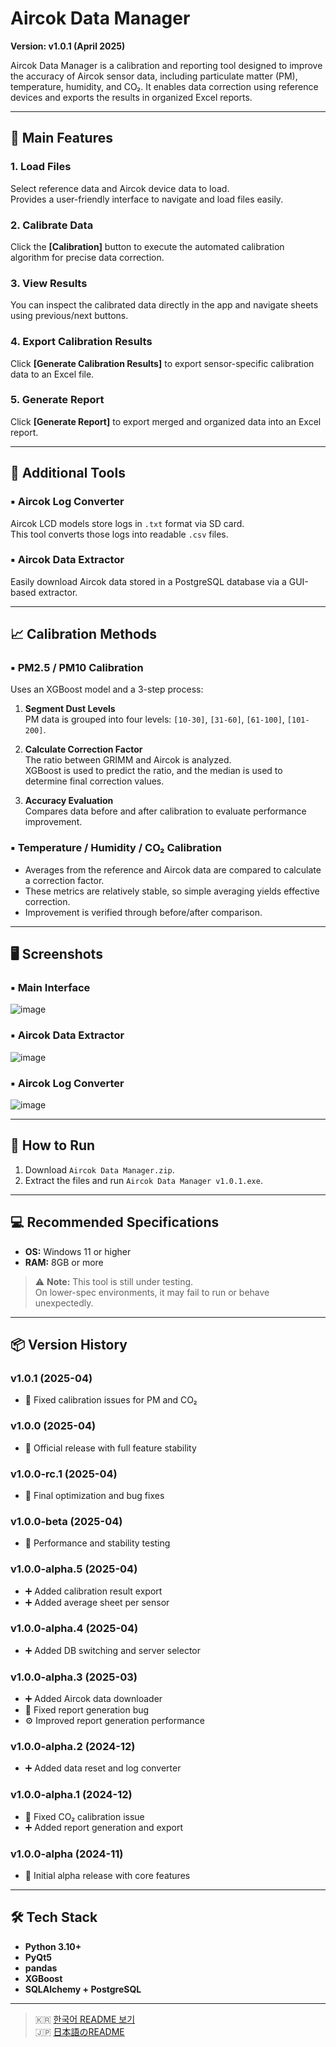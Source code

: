 # Aircok Data Manager  
**Version: v1.0.1 (April 2025)**

Aircok Data Manager is a calibration and reporting tool designed to improve the accuracy of Aircok sensor data, including particulate matter (PM), temperature, humidity, and CO₂. It enables data correction using reference devices and exports the results in organized Excel reports.

---

## 🧩 Main Features

### 1. Load Files
Select reference data and Aircok device data to load.  
Provides a user-friendly interface to navigate and load files easily.

### 2. Calibrate Data
Click the **[Calibration]** button to execute the automated calibration algorithm for precise data correction.

### 3. View Results
You can inspect the calibrated data directly in the app and navigate sheets using previous/next buttons.

### 4. Export Calibration Results
Click **[Generate Calibration Results]** to export sensor-specific calibration data to an Excel file.

### 5. Generate Report
Click **[Generate Report]** to export merged and organized data into an Excel report.

---

## 🔧 Additional Tools

### ▪ Aircok Log Converter
Aircok LCD models store logs in `.txt` format via SD card.  
This tool converts those logs into readable `.csv` files.

### ▪ Aircok Data Extractor
Easily download Aircok data stored in a PostgreSQL database via a GUI-based extractor.

---

## 📈 Calibration Methods

### ▪ PM2.5 / PM10 Calibration
Uses an XGBoost model and a 3-step process:

1. **Segment Dust Levels**  
   PM data is grouped into four levels: `[10-30]`, `[31-60]`, `[61-100]`, `[101-200]`.

2. **Calculate Correction Factor**  
   The ratio between GRIMM and Aircok is analyzed.  
   XGBoost is used to predict the ratio, and the median is used to determine final correction values.

3. **Accuracy Evaluation**  
   Compares data before and after calibration to evaluate performance improvement.

### ▪ Temperature / Humidity / CO₂ Calibration
- Averages from the reference and Aircok data are compared to calculate a correction factor.
- These metrics are relatively stable, so simple averaging yields effective correction.
- Improvement is verified through before/after comparison.

---

## 🖥️ Screenshots

### ▪ Main Interface  
![image](https://github.com/user-attachments/assets/5a5bf2dd-024c-4784-8bc7-1405696ee52d)

### ▪ Aircok Data Extractor  
![image](https://github.com/user-attachments/assets/675aaa13-0c09-40d0-9d79-c679a3e02e67)

### ▪ Aircok Log Converter  
![image](https://github.com/user-attachments/assets/8fc250bf-309c-42f2-a916-169620c75000)

---

## 🚀 How to Run

1. Download `Aircok Data Manager.zip`.
2. Extract the files and run `Aircok Data Manager v1.0.1.exe`.

---

## 💻 Recommended Specifications

- **OS:** Windows 11 or higher  
- **RAM:** 8GB or more

> ⚠️ **Note:** This tool is still under testing.  
> On lower-spec environments, it may fail to run or behave unexpectedly.

---

## 📦 Version History

### v1.0.1 (2025-04)
- 🐞 Fixed calibration issues for PM and CO₂

### v1.0.0 (2025-04)
- 🎉 Official release with full feature stability

### v1.0.0-rc.1 (2025-04)
- 🔧 Final optimization and bug fixes

### v1.0.0-beta (2025-04)
- 🧪 Performance and stability testing

### v1.0.0-alpha.5 (2025-04)
- ➕ Added calibration result export  
- ➕ Added average sheet per sensor

### v1.0.0-alpha.4 (2025-04)
- ➕ Added DB switching and server selector

### v1.0.0-alpha.3 (2025-03)
- ➕ Added Aircok data downloader  
- 🐞 Fixed report generation bug  
- ⚙ Improved report generation performance

### v1.0.0-alpha.2 (2024-12)
- ➕ Added data reset and log converter

### v1.0.0-alpha.1 (2024-12)
- 🐞 Fixed CO₂ calibration issue  
- ➕ Added report generation and export

### v1.0.0-alpha (2024-11)
- 🚀 Initial alpha release with core features

---

## 🛠 Tech Stack

- **Python 3.10+**
- **PyQt5**
- **pandas**
- **XGBoost**
- **SQLAlchemy + PostgreSQL**

---

> 🇰🇷 [한국어 README 보기](README.md)   
> 🇯🇵 [日本語のREADME](README.ja.md)
